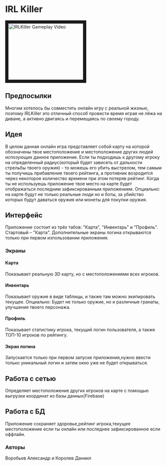 # IRL Killer

<a href="http://www.youtube.com/watch?feature=player_embedded&v=YZDEiRTK-sw" target="_blank"><img src="http://img.youtube.com/vi/YZDEiRTK-sw/0.jpg" 
alt="IRLKiller Gameplay Video" width="240" height="180" border="10" /></a>

## Предпосылки

Многим хотелось бы совместить онлайн игру с реальной жизнью, поэтому IRLKiller это отличный способ провести время играя не лёжа на диване, а активно двигаясь и перемещаясь по своему городу.

## Идея

В целом данная онлайн игра представляет собой карту на которой обозначены твое местоположение и местоположение других людей испозующих данное приложение. Если ты подходишь к другому игроку на определенный радиус(который будет зависеть от дальности стрельбы твоего оружия) - то можешь его убить выстрелом, тем самым ты получишь прибавление твоего рейтинга, а противник возродится через некоторое количество времени при этом потеряв рейтинг. Когда ты не используешь приложение твое место на карте будет отображаться последним зафиксированным приложением. Опциально: на карте будут не только реальные люди но и боты, за убийство которых будут даваться оружия или монеты для покупки оружия.

## Интерфейс

Приложение состоит из трёх табов: "Карта", "Инвентарь" и "Профиль". Стартовый – "Карта".  Дополнительные экраны логина открываются только при первом изпользовании приложения.

### Экраны

#### Карта

Показывает реальную 3D карту, но с местоположениями всех игроков.

#### Инвентарь

Показывает оружие в виде таблицы, и также там можно экипировать текущее.
Опциально: Будет не только оружие, но и различные гранаты, улучшения твоего персонажа.

#### Профиль

Показывает статистику игрока, текущий логин пользователя, а также ТОП-10 игроков по рейтингу.

#### Экран логина

Запускается только при первом запуске приложения,нужно ввести только уникальный логин и затем окно уже не будет открываться.


## Работа с сетью

Определяет местоположение других игроков на карте с помощью выгрузки координат из базы данных(Firebase) 

## Работа с БД

Приложение сохраняет здоровье,рейтинг игрока,текущее местоположение если ты онлайн или последнее зафиксированное если оффлайн.

### Авторы

Воробьев Александр и Королев Даниил

